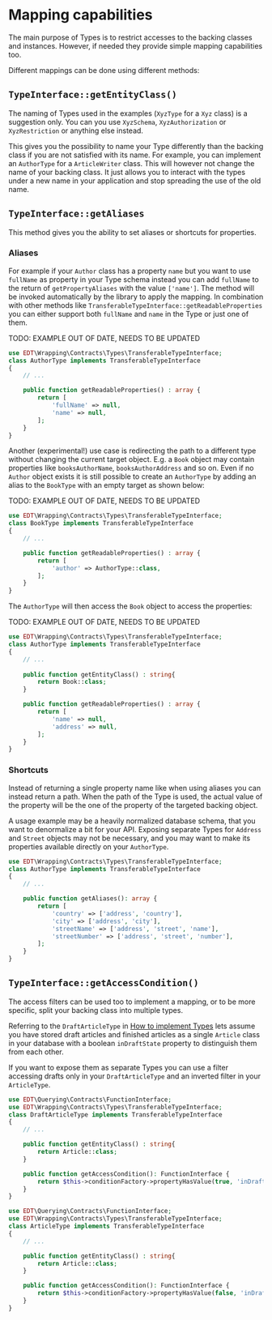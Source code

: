 # Mapping capabilities

The main purpose of Types is to restrict accesses to
the backing classes and instances. However, if needed
they provide simple mapping capabilities too.

Different mappings can be done using different methods:
 
## `TypeInterface::getEntityClass()`

The naming of Types used in the examples (`XyzType` for a `Xyz` class) is a suggestion only. You
can you use `XyzSchema`, `XyzAuthorization` or `XyzRestriction` or anything else instead.

This gives you the possibility to name your Type
differently than the backing class if you are not satisfied with its name. For example, you can implement an `AuthorType` for a
`ArticleWriter` class. This will however not change the name of your backing class. It just
allows you to interact with the types under a new name in your application and stop
spreading the use of the old name.

## `TypeInterface::getAliases`

This method gives you the ability to set aliases or shortcuts for properties.

### Aliases

For example if your `Author` class has a property `name` but you want to use `fullName` as 
property in your Type schema instead you can add `fullName` to the return of `getPropertyAliases` with
the value `['name']`. The method will be invoked
automatically by the library to apply the mapping.
In combination with other methods like `TransferableTypeInterface::getReadableProperties` you
can either support both `fullName` and `name` in the Type or just one of them.

TODO: EXAMPLE OUT OF DATE, NEEDS TO BE UPDATED

```php
use EDT\Wrapping\Contracts\Types\TransferableTypeInterface;
class AuthorType implements TransferableTypeInterface
{
    // ...

    public function getReadableProperties() : array {
        return [
            'fullName' => null,
            'name' => null,
        ];
    }
}
```

Another (experimental!) use case is redirecting the path to a different type without changing the current target object.
E.g. a `Book` object may contain properties like `booksAuthorName`, `booksAuthorAddress` and so on. Even if no `Author`
object exists it is still possible to create an `AuthorType` by adding an alias to the `BookType` with an empty target
as shown below:

TODO: EXAMPLE OUT OF DATE, NEEDS TO BE UPDATED

```php
use EDT\Wrapping\Contracts\Types\TransferableTypeInterface;
class BookType implements TransferableTypeInterface
{
    // ...

    public function getReadableProperties() : array {
        return [
            'author' => AuthorType::class,
        ];
    }
}
```

The `AuthorType` will then access the `Book` object to access the properties:

TODO: EXAMPLE OUT OF DATE, NEEDS TO BE UPDATED

```php
use EDT\Wrapping\Contracts\Types\TransferableTypeInterface;
class AuthorType implements TransferableTypeInterface
{
    // ...
    
    public function getEntityClass() : string{
        return Book::class;
    }

    public function getReadableProperties() : array {
        return [
            'name' => null,
            'address' => null,
        ];
    }
}
```

### Shortcuts

Instead of returning a single property name like when using aliases you can instead return a
path. When the path of the Type is used, the actual value of the property will be the one of the property of the targeted
backing object.

A usage example may be a heavily normalized database schema, that you want to
denormalize a bit for your API. Exposing separate Types for `Address` and `Street` objects
may not be necessary, and you may want to make its properties available directly
on your `AuthorType`.

```php
use EDT\Wrapping\Contracts\Types\TransferableTypeInterface;
class AuthorType implements TransferableTypeInterface
{
    // ...

    public function getAliases(): array {
        return [
            'country' => ['address', 'country'],
            'city' => ['address', 'city'],
            'streetName' => ['address', 'street', 'name'],
            'streetNumber' => ['address', 'street', 'number'],
        ];
    }
}
```

## `TypeInterface::getAccessCondition()`

The access filters can be used too to implement a mapping, or to be more specific, split
your backing class into multiple types.

Referring to the `DraftArticleType` in [How to implement Types](how-to-implement-types.md) lets assume
you have stored draft articles and finished articles as a single `Article` class in your database
with a boolean `inDraftState` property to distinguish them from each other.

If you want to expose them as separate Types you can use a filter accessing drafts only in your
`DraftArticleType` and an inverted filter in your `ArticleType`.

```php
use EDT\Querying\Contracts\FunctionInterface;
use EDT\Wrapping\Contracts\Types\TransferableTypeInterface;
class DraftArticleType implements TransferableTypeInterface
{
    // ...

    public function getEntityClass() : string{
        return Article::class;
    }

    public function getAccessCondition(): FunctionInterface {
        return $this->conditionFactory->propertyHasValue(true, 'inDraftState');
    }
}
```

```php
use EDT\Querying\Contracts\FunctionInterface;
use EDT\Wrapping\Contracts\Types\TransferableTypeInterface;
class ArticleType implements TransferableTypeInterface
{
    // ...

    public function getEntityClass() : string{
        return Article::class;
    }

    public function getAccessCondition(): FunctionInterface {
        return $this->conditionFactory->propertyHasValue(false, 'inDraftState');
    }
}
```

